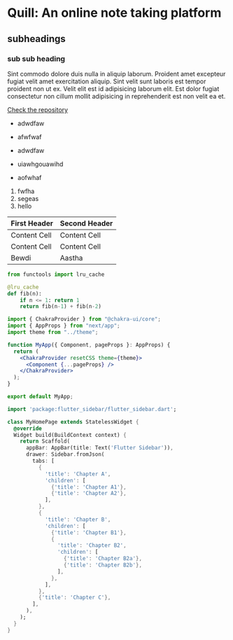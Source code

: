 # Quill: An online note taking platform

## subheadings

### sub sub heading

Sint commodo dolore duis nulla in aliquip laborum. Proident amet excepteur fugiat velit amet exercitation aliquip. Sint velit sunt laboris est tempor proident non ut ex. Velit elit est id adipisicing laborum elit. Est dolor fugiat consectetur non cillum mollit adipisicing in reprehenderit est non velit ea et.

[Check the repository](https://github.com/tusharsadhwani/quill)

- adwdfaw
- afwfwaf
- adwdfaw

- uiawhgouawihd
- aofwhaf

1. fwfha
2. segeas
3. hello

| First Header | Second Header |
| ------------ | ------------- |
| Content Cell | Content Cell  |
| Content Cell | Content Cell  |
| Bewdi        | Aastha        |

```py
from functools import lru_cache

@lru_cache
def fib(n):
    if n <= 1: return 1
    return fib(n-1) + fib(n-2)
```

```jsx
import { ChakraProvider } from "@chakra-ui/core";
import { AppProps } from "next/app";
import theme from "../theme";

function MyApp({ Component, pageProps }: AppProps) {
  return (
    <ChakraProvider resetCSS theme={theme}>
      <Component {...pageProps} />
    </ChakraProvider>
  );
}

export default MyApp;
```

```dart
import 'package:flutter_sidebar/flutter_sidebar.dart';

class MyHomePage extends StatelessWidget {
  @override
  Widget build(BuildContext context) {
    return Scaffold(
      appBar: AppBar(title: Text('Flutter Sidebar')),
      drawer: Sidebar.fromJson(
        tabs: [
          {
            'title': 'Chapter A',
            'children': [
              {'title': 'Chapter A1'},
              {'title': 'Chapter A2'},
            ],
          },
          {
            'title': 'Chapter B',
            'children': [
              {'title': 'Chapter B1'},
              {
                'title': 'Chapter B2',
                'children': [
                  {'title': 'Chapter B2a'},
                  {'title': 'Chapter B2b'},
                ],
              },
            ],
          },
          {'title': 'Chapter C'},
        ],
      ),
    );
  }
}
```
